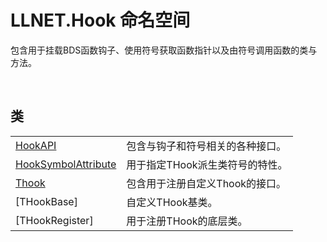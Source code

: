 # LLNET.Hook 命名空间

包含用于挂载BDS函数钩子、使用符号获取函数指针以及由符号调用函数的类与方法。

<br>

## 类

|||
|-|-|
|[HookAPI](Class/HookAPI.md)|包含与钩子和符号相关的各种接口。|
|[HookSymbolAttribute](Class/HookSymbolAttribute.md)|用于指定THook派生类符号的特性。|
|[Thook](Class/Thook.md)|包含用于注册自定义Thook的接口。|
|[THookBase<TDelegate>]|自定义THook基类。|
|[THookRegister]|用于注册THook的底层类。|
